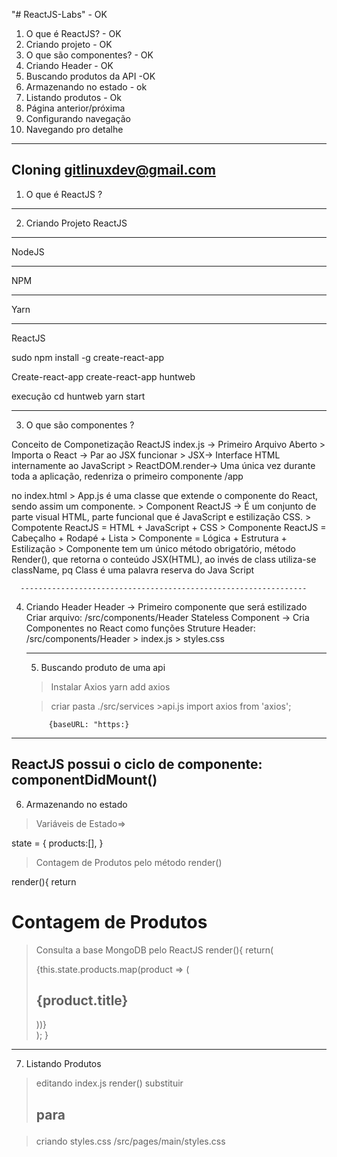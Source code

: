 "# ReactJS-Labs"  - OK
1) O que é ReactJS? - OK
2) Criando projeto - OK
3) O que são componentes? - OK
4) Criando Header - OK
5) Buscando produtos da API -OK
6) Armazenando no estado - ok
7) Listando produtos - Ok
8) Página anterior/próxima
9) Configurando navegação
10) Navegando pro detalhe
---------------------------------------------------
 Cloning gitlinuxdev@gmail.com
---------------------------------------------------
1) O que é ReactJS ?
---------------------------------------------------




2) Criando Projeto ReactJS
---------------------------------------------------
 NodeJS

 --------------------------------------------------
 NPM

----------------------------------------------------
 Yarn

----------------------------------------------------
ReactJS

sudo npm install -g create-react-app

Create-react-app
create-react-app huntweb

execução 
cd huntweb
yarn start 

----------------------------------------------------
3) O que são componentes ?

Conceito de Componetização ReactJS
index.js -> Primeiro Arquivo Aberto
      >  Importa o React -> Par ao JSX funcionar
      > JSX-> Interface HTML internamente ao JavaScript
      > ReactDOM.render-> Uma única vez durante toda a aplicação, redenriza o primeiro  componente /app <div id="root"></div> no index.html
      > App.js é uma classe que extende o componente do React, sendo assim um componente.
      > Component ReactJS -> É um conjunto de parte visual HTML, parte funcional que é JavaScript e estilização CSS.
      > Compotente ReactJS = HTML + JavaScript + CSS
      > Componente ReactJS = Cabeçalho + Rodapé + Lista
      > Componente = Lógica + Estrutura + Estilização
      > Componente tem um único método obrigatório, método Render(), que retorna o conteúdo JSX(HTML), ao invés de class utiliza-se className, pq Class é uma palavra reserva do Java Script

      ----------------------------------------------------------------
4) Criando Header
      Header -> Primeiro componente que será estilizado
      Criar arquivo:
                          /src/components/Header
      Stateless Component -> Cria Componentes no React como funções
      Struture Header:
      /src/components/Header
                                    > index.js
                                    > styles.css

    ------------------------------------------------------------------------
    5) Buscando produto  de uma api

    > Instalar Axios
      yarn add axios

      > criar pasta ./src/services
            >api.js
            import axios from 'axios';

            {baseURL: "https:}

---------------------------------------------------------------------------
ReactJS possui o ciclo de componente:
    componentDidMount()
-----------------------------------------------
6) Armazenando no estado

>Variáveis de Estado=> 

state = {
      products:[],
}

>Contagem de Produtos pelo método render()

render(){
  return <h1>Contagem de Produtos</h1>

>Consulta a base MongoDB pelo ReactJS
render(){
  return(
    <div className="product-list">
      {this.state.products.map(product => (
        <h2 key={product._id}>{product.title}</h2>
      ))}
    </div>
  ); 
 }
---------------------------------------------------
7) Listando Produtos

> editando index.js
render()
   substituir <h2> para <article>


> criando styles.css
    /src/pages/main/styles.css

